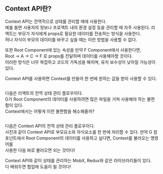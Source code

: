 ## Context API란?

Context API는 전역적으로 상태를 관리할 때에 사용한다.  
예를 들면 사용자의 정보나 프로젝트 내의 환경 설정 등을 관리할 때 자주 사용된다.
리액트는 부모가 자식에게 props로 필요한 데이터를 전송하는 방식을 사용한다.  
허나 자식이 부모의 데이터를 바꾸고 싶을 때는 이런 방법을 사용할 수 없다.

또한 Root Component에 있는 속성을 만약 F Component에서 사용한다면,  
Root -> A -> C -> F 로 props를 전달하며 데이터를 사용해야할 것이다.  
이러한 방식은 너무 복잡하고 코드의 가독성을 해치며, 유지 보수성이 낮아질 가능성이 있다.

Context API를 사용하면 Context를 만들어 한 번에 원하는 값을 받아 사용할 수 있다.

<img src='https://media.discordapp.net/attachments/1036162758875549761/1064524507429220412/react-data-flow.png?width=1646&height=936' alt=''/>

다음은 리액트의 전역 상태 관리 플로우이다.  
G가 Root Component의 데이터를 사용하려면 많은 파일을 거쳐 사용해야 하는 불편함이 있다.  
Context에서는 어떻게 이런 불편함을 해소해줄까?

<img src='https://media.discordapp.net/attachments/1036162758875549761/1064524507135610890/context-data-flow.png?width=1646&height=936' alt=''/>

다음은 Context API의 전역 상태 관리 플로우이다.  
사진과 같이 Context API로 부모요소와 자식요소를 한 번에 처리할 수 있다.
만약 G 컴포넌트에서 Root Component의 데이터를 사용하고 싶다면, Context를 불러오는 명령어를  
사용한 다음 바로 불러오면 되는 것이다!

Context API와 같이 상태를 관리하는 MobX, Redux와 같은 라이브러리들이 있다.  
다 배워두면 협업에 도움이 될 것이다!
